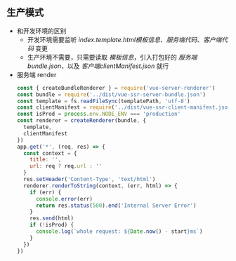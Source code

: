 ## 生产模式
- 和开发环境的区别
  - 开发环境需要监听 *index.template.html模板信息*、*服务端代码*、*客户端代码* 变更
  - 生产环境不需要，只需要读取 *模板信息*，引入打包好的 *服务端 bundle.json*，以及 *客户端clientManifest.json* 就行
- 服务端 render
  ```javascript
  const { createBundleRenderer } = require('vue-server-renderer')
  const bundle = require('../dist/vue-ssr-server-bundle.json')
  const template = fs.readFileSync(templatePath, 'utf-8')
  const clientManifest = require('../dist/vue-ssr-client-manifest.json')
  const isProd = process.env.NODE_ENV === 'production'
  const renderer = createRenderer(bundle, {
    template,
    clientManifest
  })
  app.get('*', (req, res) => {
    const context = {
      title: '',
      url: req ? req.url : ''
    }
    res.setHeader('Content-Type', 'text/html')
    renderer.renderToString(context, (err, html) => {
      if (err) {
        console.error(err)
        return res.status(500).end('Internal Server Error')
      }
      res.send(html)
      if (!isProd) {
        console.log(`whole request: ${Date.now() - start}ms`)
      }
    })
  })
  ```
